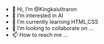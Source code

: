 - 👋 Hi, I’m @Kingkaiultraron
- 👀 I’m interested in AI
- 🌱 I’m currently learning HTML,CSS
- 💞️ I’m looking to collaborate on ...
- 📫 How to reach me ...

<!---
Kingkaiultraron/Kingkaiultraron is a ✨ special ✨ repository because its `README.md` (this file) appears on your GitHub profile.
You can click the Preview link to take a look at your changes.
--->

